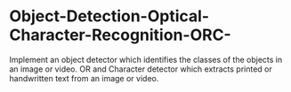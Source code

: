 # Object-Detection-Optical-Character-Recognition-ORC-
Implement an object detector which identifies the classes of the objects in an image or video. OR and Character detector which extracts printed or handwritten text from an image or video.

